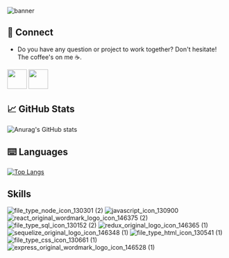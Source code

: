  ![banner](https://user-images.githubusercontent.com/85266976/225028697-6361d810-8f3c-48de-aaa3-ab9a20c92bdd.png)
 
  ## 📩 Connect
  * Do you have any question or project to work together? Don't hesitate! The coffee's on me ☕.

<p align="left" >
      <a href="mailto:constantin.mitrokhin@gmail.com?Subject=I%20want%20propose%20you%20something" target="_blank" rel="noreferrer"><img src="https://user-images.githubusercontent.com/48330849/172060688-5e1bf6ca-7bb9-43a2-b202-001170434946.png"  width="45"></a>
        <a href="https://www.linkedin.com/in/constantin-mitrokhin/" target="_blank" rel="noreferrer"><img src="https://user-images.githubusercontent.com/48330849/172059761-c87c0437-c1b5-4e33-8d3e-e00adf4afc57.png"  width="45"></a>

 <!--
      <a href="xxxxxx" target="_blank" rel="noreferrer"><img src="https://user-images.githubusercontent.com/48330849/172059795-66f4370f-8697-42b5-bcb4-b83ebc10f721.png"  width="45"></a>
-->
</p>


## 📈 GitHub Stats 
![Anurag's GitHub stats](https://github-readme-stats.vercel.app/api?username=Alpharus2k&show_icons=true&theme=tokyonight)

## ⌨️ Languages 
[![Top Langs](https://github-readme-stats.vercel.app/api/top-langs/?username=Alpharus2k&layout=compact&theme=tokyonight)](https://github.com/Lagaress/github-readme-stats)

##  Skills

![file_type_node_icon_130301 (2)](https://user-images.githubusercontent.com/85266976/225630505-9ef17223-dcd7-440f-a444-e125e58a93bd.png)
![javascript_icon_130900](https://user-images.githubusercontent.com/85266976/225631078-62c6c107-8551-4ab6-9384-f2f22aefa395.png)
![react_original_wordmark_logo_icon_146375 (2)](https://user-images.githubusercontent.com/85266976/225631471-69eb546b-28b7-4d9a-840a-2a927824b7ba.png)
![file_type_sql_icon_130152 (2)](https://user-images.githubusercontent.com/85266976/225631480-a9012239-92c5-417a-a058-487dc64e24b6.png)
![redux_original_logo_icon_146365 (1)](https://user-images.githubusercontent.com/85266976/225631493-81f22731-dcde-40f6-9bf0-4af92b6893d7.png)
![sequelize_original_logo_icon_146348 (1)](https://user-images.githubusercontent.com/85266976/225632165-8fdb5963-a7e2-40bc-aceb-a656f4e1d561.png)
![file_type_html_icon_130541 (1)](https://user-images.githubusercontent.com/85266976/225632171-2821ac83-cedd-428b-a847-cee57ebeb12b.png)
![file_type_css_icon_130661 (1)](https://user-images.githubusercontent.com/85266976/225632202-066c10aa-7261-45db-a1f4-9463de4ef782.png)
![express_original_wordmark_logo_icon_146528 (1)](https://user-images.githubusercontent.com/85266976/225632224-6b83ced0-654c-4771-95aa-5a211dbe6e69.png)


<!--

**Alpharus2k/Alpharus2k** is a ✨ _special_ ✨ repository because its `README.md` (this file) appears on your GitHub profile.

